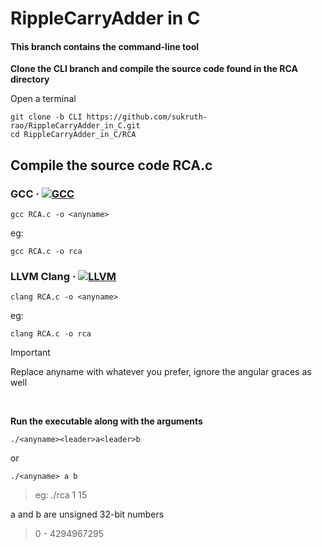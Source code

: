 # RippleCarryAdder in C
#### This branch contains the command-line tool

**Clone the CLI branch and compile the source code found in the RCA directory**


Open a terminal
```
git clone -b CLI https://github.com/sukruth-rao/RippleCarryAdder_in_C.git
cd RippleCarryAdder_in_C/RCA
```

## Compile the source code RCA.c

### GCC &middot; [![GCC](https://img.shields.io/badge/GCC-red)](https://gcc.gnu.org/)
`gcc RCA.c -o <anyname>`

eg:
```
gcc RCA.c -o rca
```

### LLVM Clang &middot; [![LLVM](https://img.shields.io/badge/LLVM-green)](https://llvm.org/)
`clang RCA.c -o <anyname>`

eg:
```
clang RCA.c -o rca
```
> [!IMPORTANT]
> Replace anyname with whatever you prefer, ignore the angular graces as well
&nbsp;

&nbsp;


**Run the executable along with the arguments**
```
./<anyname><leader>a<leader>b
```
or
```
./<anyname> a b
```
> eg: ./rca 1 15

a and b are unsigned 32-bit numbers 
> 0 - 4294967295
